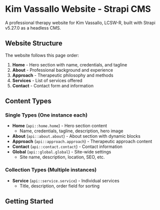 # Kim Vassallo Website - Strapi CMS

A professional therapy website for Kim Vassallo, LCSW-R, built with Strapi v5.27.0 as a headless CMS.

## Website Structure

The website follows this page order:
1. **Home** - Hero section with name, credentials, and tagline
2. **About** - Professional background and experience
3. **Approach** - Therapeutic philosophy and methods
4. **Services** - List of services offered
5. **Contact** - Contact form and information

## Content Types

### Single Types (One instance each)
- **Home** (`api::home.home`) - Hero section content
  - Name, credentials, tagline, description, hero image
- **About** (`api::about.about`) - About section with dynamic blocks
- **Approach** (`api::approach.approach`) - Therapeutic approach content
- **Contact** (`api::contact.contact`) - Contact information
- **Global** (`api::global.global`) - Site-wide settings
  - Site name, description, location, SEO, etc.

### Collection Types (Multiple instances)
- **Service** (`api::service.service`) - Individual services
  - Title, description, order field for sorting

## Getting Started

### Installation

```bash
# Install dependencies
pnpm install

# Seed the database with Kim Vassallo content
pnpm seed

# Start development server
pnpm develop
```

### First-Time Setup

1. After running `pnpm develop`, the Strapi admin panel will open at `http://localhost:1337/admin`
2. Create your admin user account
3. Run `pnpm seed` to populate the site with Kim Vassallo content
4. The content will be accessible via the API

### Accessing Content via API

All content is available through the REST API:

- Home: `GET /api/home`
- About: `GET /api/about?populate=blocks`
- Approach: `GET /api/approach`
- Services: `GET /api/services?sort=order:asc`
- Contact: `GET /api/contact`
- Global: `GET /api/global?populate=defaultSeo`

### Managing Content

1. Log in to the admin panel at `http://localhost:1337/admin`
2. Navigate to Content Manager in the sidebar
3. Edit any of the content types:
   - **Home** - Update hero section
   - **About** - Edit about content (supports rich text blocks)
   - **Approach** - Modify therapeutic approach
   - **Services** - Add/edit/remove services
   - **Contact** - Update contact information
   - **Global** - Manage site-wide settings

## Content Structure Details

### Home Section
- **Name**: Kim Vassallo
- **Credentials**: LCSW-R
- **Tagline**: Individual therapy for women
- **Description**: Specialization areas
- **Hero Image**: Optional profile or hero image

### Services
Each service includes:
- Title
- Description
- Order (for sorting)

Default services include:
- Women's Issues
- Women's Health
- Pregnancy, Prenatal, Postpartum
- Grief and Loss
- Life Transitions
- Relationship Issues

### Dynamic Components

The About section uses dynamic blocks from `src/components/shared/`:
- **rich-text**: Formatted text content
- **media**: Images, videos, files
- **quote**: Highlighted quotes
- **slider**: Image carousels

## Development Commands

```bash
pnpm develop          # Start with auto-reload
pnpm start            # Production mode
pnpm build            # Build admin panel
pnpm seed             # Seed Kim Vassallo content
pnpm seed:example     # Seed example blog content (original)
pnpm strapi console   # Interactive Strapi console
```

## Database

- Default: SQLite (`.tmp/data.db`)
- Supports: PostgreSQL, MySQL (via environment variables)

## Design Notes

Based on the jmurbanlcsw.com design:
- Clean, professional therapy website
- Focus on women's health and perinatal mental health
- Emphasizes credentials and specializations
- Contact form instead of client portal
- No icon row (as per requirements)

## API Permissions

The seed script automatically sets public read permissions for:
- home (find)
- about (find)
- approach (find)
- service (find, findOne)
- contact (find)
- global (find)

Write permissions require authentication through the admin panel.

## Next Steps

To connect this CMS to a frontend:

1. Build a frontend application (React, Next.js, Vue, etc.)
2. Use the REST API endpoints listed above
3. Style according to the design inspiration
4. Implement contact form functionality
5. Deploy both Strapi (backend) and frontend separately

## Technologies

- **Strapi**: v5.27.0 (Headless CMS)
- **Database**: SQLite (default), PostgreSQL/MySQL supported
- **Package Manager**: pnpm
- **TypeScript**: Full TypeScript support
- **Node.js**: Required for Strapi

## Support

For Strapi documentation: https://docs.strapi.io/

